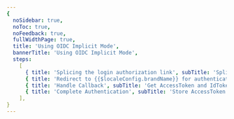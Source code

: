 ```yaml
---
{
  noSidebar: true,
  noToc: true,
  noFeedback: true,
  fullWidthPage: true,
  title: 'Using OIDC Implicit Mode',
  bannerTitle: 'Using OIDC Implicit Mode',
  steps:
    [
      { title: 'Splicing the login authorization link', subTitle: 'Splicing the login authorization link and guide the user to click' },
      { title: 'Redirect to {{$localeConfig.brandName}} for authentication', subTitle: 'Guide the user to click the login link and redirect to {{$localeConfig.brandName}} for authentication' },
      { title: 'Handle Callback', subTitle: 'Get AccessToken and IdToken directly on the front end' },
      { title: 'Complete Authentication', subTitle: 'Store AccessToken and IdToken for later use' },
    ],
}
---
```


<IntegrationDetail/>
